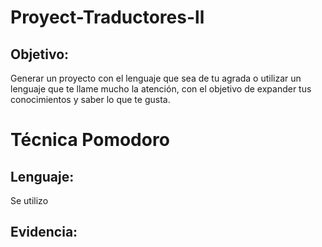 # Proyect-Traductores-ll
## Objetivo:
Generar un proyecto con el lenguaje que sea de tu agrada o utilizar un lenguaje que te llame mucho la atención, con el objetivo de expander tus conocimientos y saber lo que te gusta.

# Técnica Pomodoro

## Lenguaje:
Se utilizo

## Evidencia:
